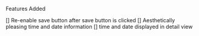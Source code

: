 

Features Added



[] Re-enable save button after save button is clicked
[] Aesthetically pleasing time and date information
[] time and date displayed in detail view 
